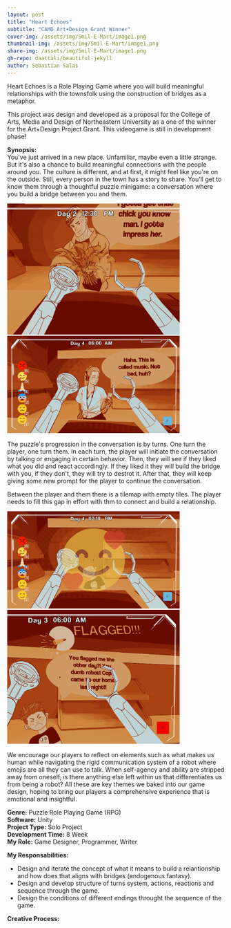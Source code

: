 ```yaml
---
layout: post
title: "Heart Echoes"
subtitle: "CAMD Art+Design Grant Winner"
cover-img: /assets/img/Smil-E-Mart/image1.png
thumbnail-img: /assets/img/Smil-E-Mart/image1.png
share-img: /assets/img/Smil-E-Mart/image1.png
gh-repo: daattali/beautiful-jekyll
author: Sebastian Salas
---
```


Heart Echoes is a Role Playing Game where you will build meaningful relationships with the townsfolk using the construction of bridges as a metaphor.

This project was design and developed as a proposal for the College of Arts, Media and Design of Northeastern University as a one of the winner for the Art+Design Project Grant. This videogame is still in development phase!

**Synopsis:**\
You've just arrived in a new place. Unfamiliar, maybe even a little strange. But it's also a chance to build meaningful connections with the people around you. The culture is different, and at first, it might feel like you're on the outside. Still, every person in the town has a story to share. You’ll get to know them through a thoughtful puzzle minigame: a conversation where you build a bridge between you and them. 

<div class="row">
  <div class="column">
    <img src="/assets/img/Smil-E-Mart/image2.png" width="400" /> 
    </div>
    <div class="column">
      <img src="/assets/img/Smil-E-Mart/image18.png" width="400" /> 
    </div> 
</div>

The puzzle's progression in the conversation is by turns. One turn the player, one turn them. In each turn, the player will initiate the conversation by talking or engaging in certain behavior. Then, they will see if they liked what you did and react accordingly. If they liked it they will build the bridge with you, if they don't, they will try to destrot it. After that, they will keep giving some new prompt for the player to continue the conversation.

Between the player and them there is a tilemap with empty tiles. The player needs to fill this gap in effort with thm to connect and build a relationship.

<div class="row">
  <div class="column">
    <img src="/assets/img/Smil-E-Mart/image3.png" width="400" />  
    </div>
    <div class="column">
      <img src="/assets/img/Smil-E-Mart/image14.png" width="400" />  
    </div> 
</div>

We encourage our players to reflect on elements such as what makes us human while navigating the rigid communication system of a robot where emojis are all they can use to talk. When self-agency and ability are stripped away from oneself, is there anything else left within us that differentiates us from being a robot? All these are key themes we baked into our game design, hoping to bring our players a comprehensive experience that is emotional and insightful.

**Genre:** Puzzle Role Playing Game (RPG)\
**Software:** Unity\
**Project Type:** Solo Project\
**Development Time:** 8 Week\
**My Role:** Game Designer, Programmer, Writer

**My Responsabilities:**
* Design and iterate the concept of what it means to build a relantionship and how does that aligns with bridges (endogenous fantasy).
* Design and develop structure of turns system, actions, reactions and sequence through the game.
* Design the conditions of different endings throught the sequence of the game.

**Creative Process:**
